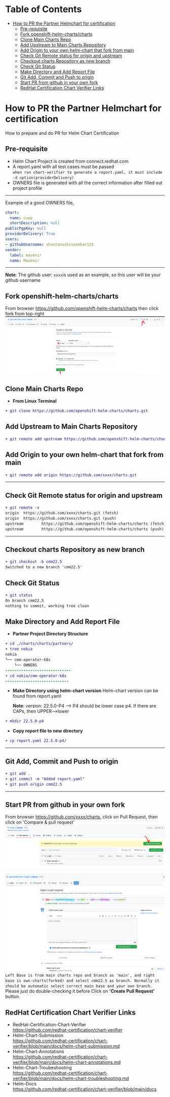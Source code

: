 Table of Contents
=================

* [How to PR the Partner Helmchart for certification](#how-to-pr-the-partner-helmchart-for-certification)
   * [Pre-requisite](#pre-requisite)
   * [Fork openshift-helm-charts/charts](#fork-openshift-helm-chartscharts)
   * [Clone Main Charts Repo](#clone-main-charts-repo)
   * [Add Upstream to Main Charts Repository](#add-upstream-to-main-charts-repository)
   * [Add Origin to your own helm-chart that fork from main](#add-origin-to-your-own-helm-chart-that-fork-from-main)
   * [Check Git Remote status for origin and upstream](#check-git-remote-status-for-origin-and-upstream)
   * [Checkout charts Repository as new branch](#checkout-charts-repository-as-new-branch)
   * [Check Git Status](#check-git-status)
   * [Make Directory and Add Report File](#make-directory-and-add-report-file)
   * [Git Add, Commit and Push to origin](#git-add-commit-and-push-to-origin)
   * [Start PR from github in your own fork](#start-pr-from-github-in-your-own-fork)
   * [RedHat Certification Chart Verifier Links](#redhat-certification-chart-verifier-links)
   
# How to PR the Partner Helmchart for certification
How to prepare and do PR for Helm Chart Certification

## Pre-requisite
- Helm Chart Project is created from connect.redhat.com
- A report.yaml with all test cases must be passed  
 `when run chart-verifier to generate a report.yaml, it must include -d option(providerDelivery)`  
- OWNERS file is generated with all the correct information after filled out project profile 
---
Example of a good OWNERS file,
```yaml
chart:
  name: cuup
  shortDescription: null
publicPgpKey: null
providerDelivery: True
users:
- githubUsername: shantanushivanekar123
vendor:
  label: mavenir
  name: Mavenir
```
---
**Note**: The github user: `xxxx`is used as an example, so this user will be your github username  

## Fork openshift-helm-charts/charts
From browser https://github.com/openshift-helm-charts/charts then click fork from top-right  
![Fork Openshift Helm Chart](img/fork-chart.png "Fork Openshift Helm Chart")

## Clone Main Charts Repo
- **From Linux Terminal**
```diff
+ git clone https://github.com/openshift-helm-charts/charts.git
```
## Add Upstream to Main Charts Repository
```diff
+ git remote add upstream https://github.com/openshift-helm-charts/charts
```

## Add Origin to your own helm-chart that fork from main
```diff
+ git remote add origin https://github.com/xxxx/charts.git
```
---
## Check Git Remote status for origin and upstream
```diff
+ git remote -v
origin  https://github.com/xxxx/charts.git (fetch)
origin  https://github.com/xxxx/charts.git (push)
upstream        https://github.com/openshift-helm-charts/charts (fetch)
upstream        https://github.com/openshift-helm-charts/charts (push)
```
---
## Checkout charts Repository as new branch
```diff
+ git checkout -b cmm22.5
Switched to a new branch 'cmm22.5'
```
## Check Git Status
```diff
+ git status
On branch cmm22.5
nothing to commit, working tree clean
```
## Make Directory and Add Report File
- **Partner Project Directory Structure**
```diff
+ cd ./charts/charts/partners/
+ tree nokia
nokia
└── cmm-operator-k8s
    └── OWNERS
-----------------------------
+ cd nokia/cmm-operator-k8s
----------------------------
```
- **Make Directory using helm-chart version**
  Helm-chart version can be found from report.yaml
  
  **Note**: version: 22.5.0-P4 --> P4 should be lower case p4. If there are CAPs, then UPPER-->lower

```diff
+ mkdir 22.5.0-p4
```
- **Copy report file to new directory**
```diff
+ cp report.yaml 22.5.0-p4/
```
---
## Git Add, Commit and Push to origin
```diff
+ git add .
+ git commit -m "Added report.yaml"
+ git push origin cmm22.5
```
---
## Start PR from github in your own fork
From browser https://github.com/xxxx/charts, click on Pull Request, then click on 'Compare & pull request'
![Compare-pull-request](img/final-pr-merge.png "Compare & Pull-Request")  
  
![Start Final PR](img/pull-request1.png "Start do Helm Chart Final PR")
`Left Base is from main charts repo and branch as 'main', and right base is own-charts(forked) and select cmm22.5 as branch. Normally it should be automatic select correct main base and your own branch`.  
Please just do double-checking it before Click on **'Create Pull Request'** button.  

## RedHat Certification Chart Verifier Links
- RedHat-Certification-Chart-Verifier  
  https://github.com/redhat-certification/chart-verifier
- Helm-Chart-Submission   
  https://github.com/redhat-certification/chart-verifier/blob/main/docs/helm-chart-submission.md
- Helm-Chart-Annotations  
  https://github.com/redhat-certification/chart-verifier/blob/main/docs/helm-chart-annotations.md
- Helm-Chart-Troubeshooting  
  https://github.com/redhat-certification/chart-verifier/blob/main/docs/helm-chart-troubleshooting.md
- Helm-Docs  
  https://github.com/redhat-certification/chart-verifier/blob/main/docs
  
